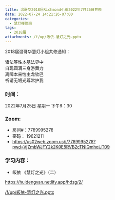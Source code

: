 ```yaml
---
title: 温哥华2018届Richmond小组2022年7月25日共修
date: 2022-07-24 14:21:26-07:00
categories:
  - 慧灯禅修班
tags:
  - 2018届
attachments: /f/up/皈依-慧灯之光.pptx
---
```

2018届温哥华慧灯小组共修通知：

诸法等性本基法界中\
自现圆满三身游舞力\
离障本来怙主龙钦巴\
祈请无垢光尊常护我

### 时间：

2022年7月25日 星期一 下午6：30

### Zoom:

* 房间#：7789995278
* 密码： 19621211
* <https://us02web.zoom.us/j/7789995278?pwd=VjZmbWJFY2k2K0E5RVB2cTNIQmhqUT09>

### 学习内容：

* 皈依 《慧灯之光》（二）

<https://huidengvan.netlify.app/hdzg/2/>

[/f/up/皈依-慧灯之光.pptx](/f/up/皈依-慧灯之光.pptx)